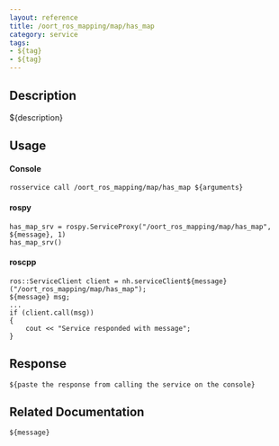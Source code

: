 ```yaml
---
layout: reference
title: /oort_ros_mapping/map/has_map
category: service
tags: 
- ${tag} 
- ${tag}
---
```


## Description
${description}

## Usage
#### Console
```
rosservice call /oort_ros_mapping/map/has_map ${arguments}
```

#### rospy
```
has_map_srv = rospy.ServiceProxy("/oort_ros_mapping/map/has_map", ${message}, 1)
has_map_srv()
```

#### roscpp
```
ros::ServiceClient client = nh.serviceClient${message}("/oort_ros_mapping/map/has_map");
${message} msg;
...
if (client.call(msg))
{
    cout << "Service responded with message";
}
```

## Response
```
${paste the response from calling the service on the console}
```

## Related Documentation
``${message}``  